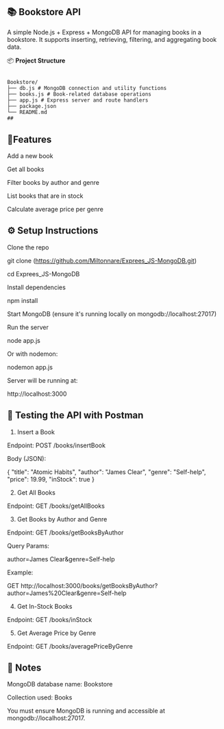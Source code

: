 ## 📚 **Bookstore API**

A simple Node.js + Express + MongoDB API for managing books in a bookstore. It supports inserting, retrieving, filtering, and aggregating book data.

📦 **Project Structure**

##
```
Bookstore/
├── db.js # MongoDB connection and utility functions
├── books.js # Book-related database operations
├── app.js # Express server and route handlers
├── package.json
└── README.md
##
```

## 🚀**Features**

Add a new book

Get all books

Filter books by author and genre

List books that are in stock

Calculate average price per genre

## ⚙️ **Setup Instructions**

Clone the repo

git clone (https://github.com/Miltonnare/Exprees_JS-MongoDB.git)

cd Exprees_JS-MongoDB

Install dependencies


npm install

Start MongoDB (ensure it's running locally on mongodb://localhost:27017)

Run the server


node app.js

Or with nodemon:


nodemon app.js

Server will be running at:

http://localhost:3000

## 🧪 **Testing the API with Postman**

1. Insert a Book
   
Endpoint: POST /books/insertBook

Body (JSON):


{
  "title": "Atomic Habits",
  "author": "James Clear",
  "genre": "Self-help",
  "price": 19.99,
  "inStock": true
}

2. Get All Books

Endpoint: GET /books/getAllBooks

3. Get Books by Author and Genre

Endpoint: GET /books/getBooksByAuthor

Query Params:

author=James Clear&genre=Self-help

Example:

GET http://localhost:3000/books/getBooksByAuthor?author=James%20Clear&genre=Self-help

4. Get In-Stock Books

Endpoint: GET /books/inStock


5. Get Average Price by Genre
   
Endpoint: GET /books/averagePriceByGenre


## 📌 **Notes**

MongoDB database name: Bookstore

Collection used: Books

You must ensure MongoDB is running and accessible at mongodb://localhost:27017.
